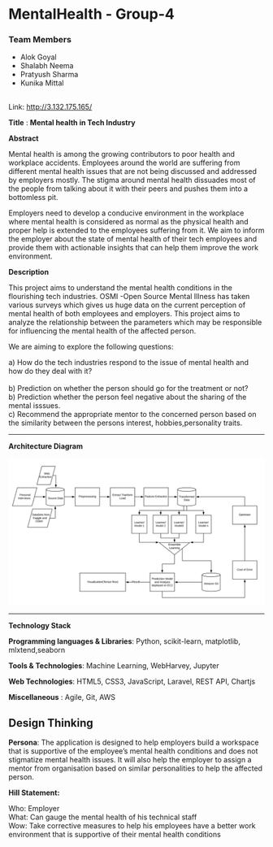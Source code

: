 # MentalHealth - Group-4

### Team Members
* Alok Goyal<br>
* Shalabh Neema<br>
* Pratyush Sharma<br>
* Kunika Mittal<br>
##

Link: http://3.132.175.165/

**Title** : **Mental health in Tech Industry**<br>
 
**Abstract**

Mental health is among the growing contributors to poor health and workplace accidents. Employees around the world are suffering from different mental health issues that are not being discussed and addressed by employers mostly. The stigma around mental health dissuades most of the people from talking about it with their peers and pushes them into a bottomless pit.
 
Employers need to develop a conducive environment in the workplace where mental health is considered as normal as the physical health and proper help is extended to the employees suffering from it. We aim to inform the employer about the state of mental health of their tech employees and provide them with actionable insights that can help them improve the work environment.


**Description**

This project aims to understand the mental health conditions in the flourishing tech industries. OSMI -Open Source Mental Illness has taken various surveys which gives us huge data on the current perception of mental health of both employees and employers. This project aims to analyze the relationship between the parameters which may be responsible for influencing the mental health of the affected person. 

We are aiming to explore the following questions:<br>

a) How do the tech industries respond to the issue of mental health and how do they deal with it?<br>
<br>
b) Prediction on whether the person should go for the treatment or not?    
b) Prediction whether the person feel negative about the sharing of the mental isssues.<br>
c) Recommend the appropriate mentor to the  concerned person based on the similarity between the persons interest, hobbies,personality traits.<br>

---

**Architecture Diagram**

![Architecture Diagram](https://github.com/SJSUFall2019-CMPE272/MentalHealth/blob/master/architecture_diagram.png) 

---

**Technology Stack**

**Programming languages & Libraries**: Python, scikit-learn, matplotlib, mlxtend,seaborn

**Tools & Technologies**: Machine Learning, WebHarvey, Jupyter

**Web Technologies**: HTML5, CSS3, JavaScript, Laravel, REST API, Chartjs

**Miscellaneous** : Agile, Git, AWS

## Design Thinking

**Persona**: The application is designed to help employers build a workspace that is supportive of the employee’s mental health conditions and does not stigmatize mental health issues. It will also help the employer to assign a mentor from organisation  based on similar personalities to help the affected person.
 
**Hill Statement:** 

Who: Employer <br>
What: Can gauge the mental health of his technical staff <br>
Wow: Take corrective measures to help his employees have a better work environment that is supportive of their mental health conditions<br>
